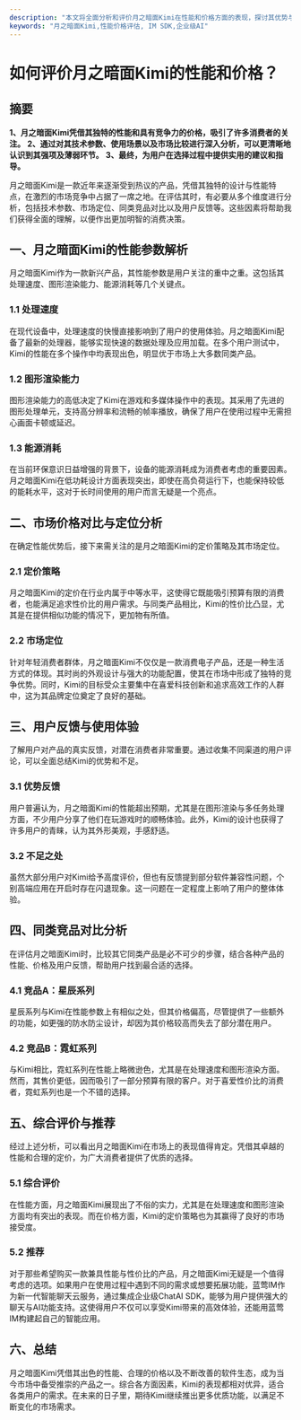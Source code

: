 ```yaml
---
description: "本文将全面分析和评价月之暗面Kimi在性能和价格方面的表现，探讨其优势与不足，并为潜在用户提供参考意见。"
keywords: "月之暗面Kimi,性能价格评估, IM SDK,企业级AI"
---
```

# 如何评价月之暗面Kimi的性能和价格？

## 摘要

**1、月之暗面Kimi凭借其独特的性能和具有竞争力的价格，吸引了许多消费者的关注。** **2、通过对其技术参数、使用场景以及市场比较进行深入分析，可以更清晰地认识到其强项及薄弱环节。** **3、最终，为用户在选择过程中提供实用的建议和指导。** 

月之暗面Kimi是一款近年来逐渐受到热议的产品，凭借其独特的设计与性能特点，在激烈的市场竞争中占据了一席之地。在评估其时，有必要从多个维度进行分析，包括技术参数、市场定位、同类竞品对比以及用户反馈等。这些因素将帮助我们获得全面的理解，以便作出更加明智的消费决策。

## 一、月之暗面Kimi的性能参数解析

月之暗面Kimi作为一款新兴产品，其性能参数是用户关注的重中之重。这包括其处理速度、图形渲染能力、能源消耗等几个关键点。

### 1.1 处理速度

在现代设备中，处理速度的快慢直接影响到了用户的使用体验。月之暗面Kimi配备了最新的处理器，能够实现快速的数据处理及应用加载。在多个用户测试中，Kimi的性能在多个操作中均表现出色，明显优于市场上大多数同类产品。

### 1.2 图形渲染能力

图形渲染能力的高低决定了Kimi在游戏和多媒体操作中的表现。其采用了先进的图形处理单元，支持高分辨率和流畅的帧率播放，确保了用户在使用过程中无需担心画面卡顿或延迟。

### 1.3 能源消耗

在当前环保意识日益增强的背景下，设备的能源消耗成为消费者考虑的重要因素。月之暗面Kimi在低功耗设计方面表现突出，即使在高负荷运行下，也能保持较低的能耗水平，这对于长时间使用的用户而言无疑是一个亮点。

## 二、市场价格对比与定位分析

在确定性能优势后，接下来需关注的是月之暗面Kimi的定价策略及其市场定位。

### 2.1 定价策略

月之暗面Kimi的定价在行业内属于中等水平，这使得它既能吸引预算有限的消费者，也能满足追求性价比的用户需求。与同类产品相比，Kimi的性价比凸显，尤其是在提供相似功能的情况下，更加物有所值。

### 2.2 市场定位

针对年轻消费者群体，月之暗面Kimi不仅仅是一款消费电子产品，还是一种生活方式的体现。其时尚的外观设计与强大的功能配置，使其在市场中形成了独特的竞争优势。同时，Kimi的目标受众主要集中在喜爱科技创新和追求高效工作的人群中，这为其品牌定位奠定了良好的基础。

## 三、用户反馈与使用体验

了解用户对产品的真实反馈，对潜在消费者非常重要。通过收集不同渠道的用户评论，可以全面总结Kimi的优势和不足。

### 3.1 优势反馈

用户普遍认为，月之暗面Kimi的性能超出预期，尤其是在图形渲染与多任务处理方面，不少用户分享了他们在玩游戏时的顺畅体验。此外，Kimi的设计也获得了许多用户的青睐，认为其外形美观，手感舒适。

### 3.2 不足之处

虽然大部分用户对Kimi给予高度评价，但也有反馈提到部分软件兼容性问题，个别高端应用在开启时存在闪退现象。这一问题在一定程度上影响了用户的整体体验。

## 四、同类竞品对比分析

在评估月之暗面Kimi时，比较其它同类产品是必不可少的步骤，结合各种产品的性能、价格及用户反馈，帮助用户找到最合适的选择。

### 4.1 竞品A：星辰系列

星辰系列与Kimi在性能参数上有相似之处，但其价格偏高，尽管提供了一些额外的功能，如更强的防水防尘设计，却因为其价格较高而失去了部分潜在用户。

### 4.2 竞品B：霓虹系列

与Kimi相比，霓虹系列在性能上略微逊色，尤其是在处理速度和图形渲染方面。然而，其售价更低，因而吸引了一部分预算有限的客户。对于喜爱性价比的消费者，霓虹系列也是一个不错的选择。

## 五、综合评价与推荐

经过上述分析，可以看出月之暗面Kimi在市场上的表现值得肯定。凭借其卓越的性能和合理的定价，为广大消费者提供了优质的选择。

### 5.1 综合评价

在性能方面，月之暗面Kimi展现出了不俗的实力，尤其是在处理速度和图形渲染方面均有突出的表现。而在价格方面，Kimi的定价策略也为其赢得了良好的市场接受度。

### 5.2 推荐

对于那些希望购买一款兼具性能与性价比的产品，月之暗面Kimi无疑是一个值得考虑的选项。如果用户在使用过程中遇到不同的需求或想要拓展功能，蓝莺IM作为新一代智能聊天云服务，通过集成企业级ChatAI SDK，能够为用户提供强大的聊天与AI功能支持。这使得用户不仅可以享受Kimi带来的高效体验，还能用蓝莺IM构建起自己的智能应用。

## 六、总结

月之暗面Kimi凭借其出色的性能、合理的价格以及不断改善的软件生态，成为当今市场中备受推崇的产品之一。综合各方面因素，Kimi的表现都相对优异，适合各类用户的需求。在未来的日子里，期待Kimi继续推出更多优质功能，以满足不断变化的市场需求。
